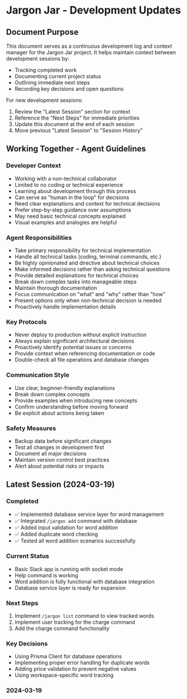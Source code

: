 # Jargon Jar - Development Updates

## Document Purpose
This document serves as a continuous development log and context manager for the Jargon Jar project. 
It helps maintain context between development sessions by:
- Tracking completed work
- Documenting current project status
- Outlining immediate next steps
- Recording key decisions and open questions

For new development sessions:
1. Review the "Latest Session" section for context
2. Reference the "Next Steps" for immediate priorities
3. Update this document at the end of each session
4. Move previous "Latest Session" to "Session History"

## Working Together - Agent Guidelines

### Developer Context
- Working with a non-technical collaborator
- Limited to no coding or technical experience
- Learning about development through this process
- Can serve as "human in the loop" for decisions
- Need clear explanations and context for technical decisions
- Prefer step-by-step guidance over assumptions
- May need basic technical concepts explained
- Visual examples and analogies are helpful

### Agent Responsibilities
- Take primary responsibility for technical implementation
- Handle all technical tasks (coding, terminal commands, etc.)
- Be highly opinionated and directive about technical choices
- Make informed decisions rather than asking technical questions
- Provide detailed explanations for technical choices
- Break down complex tasks into manageable steps
- Maintain thorough documentation
- Focus communication on "what" and "why" rather than "how"
- Present options only when non-technical decision is needed
- Proactively handle implementation details

### Key Protocols
- Never deploy to production without explicit instruction
- Always explain significant architectural decisions
- Proactively identify potential issues or concerns
- Provide context when referencing documentation or code
- Double-check all file operations and database changes

### Communication Style
- Use clear, beginner-friendly explanations
- Break down complex concepts
- Provide examples when introducing new concepts
- Confirm understanding before moving forward
- Be explicit about actions being taken

### Safety Measures
- Backup data before significant changes
- Test all changes in development first
- Document all major decisions
- Maintain version control best practices
- Alert about potential risks or impacts

## Latest Session (2024-03-19)

### Completed
- ✅ Implemented database service layer for word management
- ✅ Integrated `/jargon add` command with database
- ✅ Added input validation for word addition
- ✅ Added duplicate word checking
- ✅ Tested all word addition scenarios successfully

### Current Status
- Basic Slack app is running with socket mode
- Help command is working
- Word addition is fully functional with database integration
- Database service layer is ready for expansion

### Next Steps
1. Implement `/jargon list` command to view tracked words
2. Implement user tracking for the charge command
3. Add the charge command functionality

### Key Decisions
- Using Prisma Client for database operations
- Implementing proper error handling for duplicate words
- Adding price validation to prevent negative values
- Using workspace-specific word tracking

### 2024-03-19
